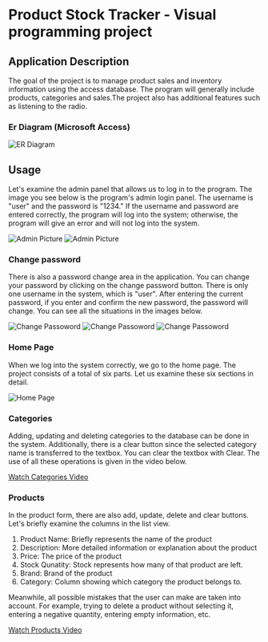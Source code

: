 # Product Stock Tracker - Visual programming project

## Application Description
The goal of the project is to manage product sales and inventory information using the access database. The program will generally include products, categories and sales.The project also has additional features such as listening to the radio.

### Er Diagram (Microsoft Access)
![ER Diagram](https://github.com/ceydahuseini/product_stock_tracker/blob/e703be595f6fdf758e29dc502915bf9b55be16d1/project_images/er_diagram.png)

## Usage
Let's examine the admin panel that allows us to log in to the program. The image you see below is the program's admin login panel. The username is "user" and the password is "1234." If the username and password are entered correctly, the program will log into the system; otherwise, the program will give an error and will not log into the system.

![Admin Picture](https://github.com/ceydahuseini/product_stock_tracker/blob/5aa93d2a47e4ec511a6f32c0ce51d44bed82f1af/project_images/1.png)
![Admin Picture](https://github.com/ceydahuseini/product_stock_tracker/blob/07e1b3d05f3beba43250cb8623d2ab45366eba87/project_images/2.png)

### Change password
There is also a password change area in the application. You can change your password by clicking on the change password button. There is only one username in the system, which is "user". After entering the current password, if you enter and confirm the new password, the password will change. You can see all the situations in the images below.

![Change Passoword](https://github.com/ceydahuseini/product_stock_tracker/blob/07e1b3d05f3beba43250cb8623d2ab45366eba87/project_images/3.png)
![Change Passoword](https://github.com/ceydahuseini/product_stock_tracker/blob/07e1b3d05f3beba43250cb8623d2ab45366eba87/project_images/4.png)
![Change Passoword](https://github.com/ceydahuseini/product_stock_tracker/blob/07e1b3d05f3beba43250cb8623d2ab45366eba87/project_images/5.png)

### Home Page
When we log into the system correctly, we go to the home page. The project consists of a total of six parts. Let us examine these six sections in detail.

![Home Page](https://github.com/ceydahuseini/product_stock_tracker/blob/c49524cfc7d1d1e375a42509ff56aea4926ea16c/project_images/6.png)


### Categories
Adding, updating and deleting categories to the database can be done in the system. Additionally, there is a clear button since the selected category name is transferred to the textbox. You can clear the textbox with Clear. The use of all these operations is given in the video below.

[Watch Categories Video](https://drive.google.com/file/d/1QNsyAphnLe-ZRZallUmuFf_oQmWlVgQT/view?usp=sharing)

### Products
In the product form, there are also add, update, delete and clear buttons. Let's briefly examine the columns in the list view.
1) Product Name: Briefly represents the name of the product
2) Description: More detailed information or explanation about the product
3) Price: The price of the product
4) Stock Qunatity: Stock represents how many of that product are left.
5) Brand: Brand of the product
6) Category: Column showing which category the product belongs to.

Meanwhile, all possible mistakes that the user can make are taken into account. For example, trying to delete a product without selecting it, entering a negative quantity, entering empty information, etc.

[Watch Products Video](https://drive.google.com/file/d/1PVVK8oDBhOPhBGid3HWXXGz5DSkEObDc/view?usp=sharing)
